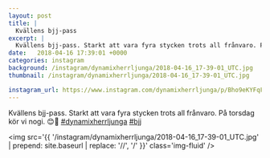 ```yaml
---
layout: post
title: |
  Kvällens bjj-pass
excerpt: |
  Kvällens bjj-pass. Starkt att vara fyra stycken trots all frånvaro. På torsdag kör vi nogi. 😊🤙  
date:   2018-04-16 17:39:01 +0000
categories: instagram
background: /instagram/dynamixherrljunga/2018-04-16_17-39-01_UTC.jpg
thumbnail: /instagram/dynamixherrljunga/2018-04-16_17-39-01_UTC.jpg

instagram_url: https://www.instagram.com/dynamixherrljunga/p/Bho9eKYFqFB
---
```

Kvällens bjj-pass. Starkt att vara fyra stycken trots all frånvaro. På torsdag kör vi nogi. 😊🤙 [#dynamixherrljunga](https://www.instagram.com/explore/tags/dynamixherrljunga/) [#bjj](https://www.instagram.com/explore/tags/bjj/)



<img src='{{ '/instagram/dynamixherrljunga/2018-04-16_17-39-01_UTC.jpg' | prepend: site.baseurl | replace: '//', '/' }}' class='img-fluid' />
